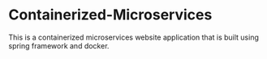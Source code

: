 # Containerized-Microservices
This is a containerized microservices website application that is built using spring framework and docker.

